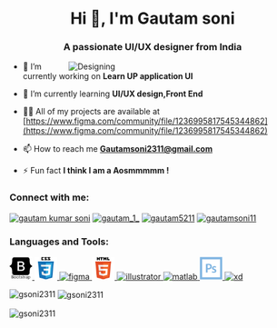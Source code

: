 <h1 align="center">Hi 👋, I'm Gautam soni</h1>
<h3 align="center">A passionate UI/UX designer from India</h3>
<img align="right" alt="Designing" width="400" src="https://iconscout.com/lottie/ui-ux-designer-design-mobile-application-9170969">

- 🔭 I’m currently working on **Learn UP application UI**

- 🌱 I’m currently learning **UI/UX design,Front End**

- 👨‍💻 All of my projects are available at [https://www.figma.com/community/file/1236995817545344862](https://www.figma.com/community/file/1236995817545344862)

- 📫 How to reach me **Gautamsoni2311@gmail.com**

- ⚡ Fun fact **I think I am a Aosmmmmm !**

<h3 align="left">Connect with me:</h3>
<p align="left">
<a href="https://linkedin.com/in/gautam kumar soni" target="blank"><img align="center" src="https://raw.githubusercontent.com/rahuldkjain/github-profile-readme-generator/master/src/images/icons/Social/linked-in-alt.svg" alt="gautam kumar soni" height="30" width="40" /></a>
<a href="https://instagram.com/gautam_1_" target="blank"><img align="center" src="https://raw.githubusercontent.com/rahuldkjain/github-profile-readme-generator/master/src/images/icons/Social/instagram.svg" alt="gautam_1_" height="30" width="40" /></a>
<a href="https://dribbble.com/gautam5211" target="blank"><img align="center" src="https://raw.githubusercontent.com/rahuldkjain/github-profile-readme-generator/master/src/images/icons/Social/dribbble.svg" alt="gautam5211" height="30" width="40" /></a>
<a href="https://www.behance.net/gautamsoni11" target="blank"><img align="center" src="https://raw.githubusercontent.com/rahuldkjain/github-profile-readme-generator/master/src/images/icons/Social/behance.svg" alt="gautamsoni11" height="30" width="40" /></a>
</p>

<h3 align="left">Languages and Tools:</h3>
<p align="left"> <a href="https://getbootstrap.com" target="_blank" rel="noreferrer"> <img src="https://raw.githubusercontent.com/devicons/devicon/master/icons/bootstrap/bootstrap-plain-wordmark.svg" alt="bootstrap" width="40" height="40"/> </a> <a href="https://www.w3schools.com/css/" target="_blank" rel="noreferrer"> <img src="https://raw.githubusercontent.com/devicons/devicon/master/icons/css3/css3-original-wordmark.svg" alt="css3" width="40" height="40"/> </a> <a href="https://www.figma.com/" target="_blank" rel="noreferrer"> <img src="https://www.vectorlogo.zone/logos/figma/figma-icon.svg" alt="figma" width="40" height="40"/> </a> <a href="https://www.w3.org/html/" target="_blank" rel="noreferrer"> <img src="https://raw.githubusercontent.com/devicons/devicon/master/icons/html5/html5-original-wordmark.svg" alt="html5" width="40" height="40"/> </a> <a href="https://www.adobe.com/in/products/illustrator.html" target="_blank" rel="noreferrer"> <img src="https://www.vectorlogo.zone/logos/adobe_illustrator/adobe_illustrator-icon.svg" alt="illustrator" width="40" height="40"/> </a> <a href="https://www.mathworks.com/" target="_blank" rel="noreferrer"> <img src="https://upload.wikimedia.org/wikipedia/commons/2/21/Matlab_Logo.png" alt="matlab" width="40" height="40"/> </a> <a href="https://www.photoshop.com/en" target="_blank" rel="noreferrer"> <img src="https://raw.githubusercontent.com/devicons/devicon/master/icons/photoshop/photoshop-line.svg" alt="photoshop" width="40" height="40"/> </a> <a href="https://www.adobe.com/products/xd.html" target="_blank" rel="noreferrer"> <img src="https://cdn.worldvectorlogo.com/logos/adobe-xd.svg" alt="xd" width="40" height="40"/> </a> </p>

<p><img align="left" src="https://github-readme-stats.vercel.app/api/top-langs?username=gsoni2311&show_icons=true&locale=en&layout=compact" alt="gsoni2311" /></p>

<p>&nbsp;<img align="center" src="https://github-readme-stats.vercel.app/api?username=gsoni2311&show_icons=true&locale=en" alt="gsoni2311" /></p>

<p><img align="center" src="https://github-readme-streak-stats.herokuapp.com/?user=gsoni2311&" alt="gsoni2311" /></p>
